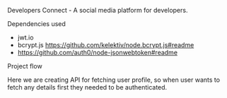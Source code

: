  Developers Connect - A social media platform for developers.

 Dependencies used

- jwt.io
-  bcrypt.js https://github.com/kelektiv/node.bcrypt.js#readme
- https://github.com/auth0/node-jsonwebtoken#readme


Project flow

Here we are creating API for fetching user profile, so when user wants to fetch any details first they needed to be authenticated. 
